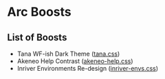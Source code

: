 # Arc Boosts

## List of Boosts
- Tana WF-ish Dark Theme ([tana.css](https://github.com/psu/arc-boosts/blob/main/tana.css))
- Akeneo Help Contrast ([akeneo-help.css](https://github.com/psu/arc-boosts/blob/main/akeneo-help.css))
- Inriver Environments Re-design ([inriver-envs.css](https://github.com/psu/arc-boosts/blob/main/inriver-envs.css))
